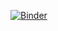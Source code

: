[![Binder](https://mybinder.org/badge.svg)](https://mybinder.org/v2/gh/mmatera/nbcoursebase/master)
